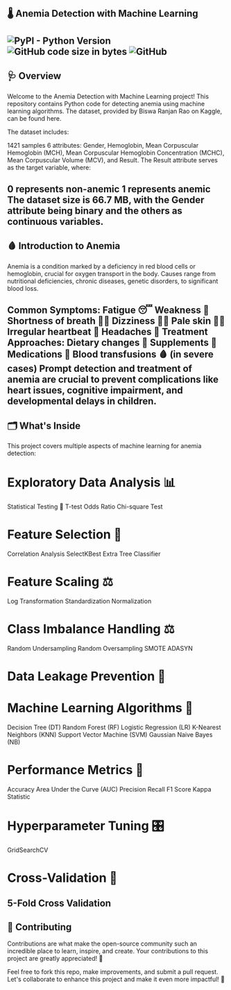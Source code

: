 🌡️ Anemia Detection with Machine Learning
---
![PyPI - Python Version](https://img.shields.io/pypi/pyversions/clang) ![GitHub code size in bytes](https://img.shields.io/github/languages/code-size/maladeep/anemia-detection-with-machine-learning)  ![GitHub](https://img.shields.io/github/license/maladeep/anemia-detection-with-machine-learning)
----

## 🩺 Overview
Welcome to the Anemia Detection with Machine Learning project! This repository contains Python code for detecting anemia using machine learning algorithms. The dataset, provided by Biswa Ranjan Rao on Kaggle, can be found here.

The dataset includes:

1421 samples
6 attributes: Gender, Hemoglobin, Mean Corpuscular Hemoglobin (MCH), Mean Corpuscular Hemoglobin Concentration (MCHC), Mean Corpuscular Volume (MCV), and Result.
The Result attribute serves as the target variable, where:

0 represents non-anemic
1 represents anemic
The dataset size is 66.7 MB, with the Gender attribute being binary and the others as continuous variables.
----

## 🩸 Introduction to Anemia
Anemia is a condition marked by a deficiency in red blood cells or hemoglobin, crucial for oxygen transport in the body. Causes range from nutritional deficiencies, chronic diseases, genetic disorders, to significant blood loss.

Common Symptoms:
Fatigue 😴
Weakness 🥱
Shortness of breath 😮‍💨
Dizziness 😵‍💫
Pale skin 🧑‍⚕️
Irregular heartbeat 💓
Headaches 🤕
Treatment Approaches:
Dietary changes 🍎
Supplements 💊
Medications 💉
Blood transfusions 🩸 (in severe cases)
Prompt detection and treatment of anemia are crucial to prevent complications like heart issues, cognitive impairment, and developmental delays in children.
----

## 🗂️ What's Inside
This project covers multiple aspects of machine learning for anemia detection:

# Exploratory Data Analysis 📊
Statistical Testing 📐
T-test
Odds Ratio
Chi-square Test
# Feature Selection 🧩
Correlation Analysis
SelectKBest
Extra Tree Classifier
# Feature Scaling ⚖️
Log Transformation
Standardization
Normalization
# Class Imbalance Handling ⚖️
Random Undersampling
Random Oversampling
SMOTE
ADASYN
# Data Leakage Prevention 🚧
# Machine Learning Algorithms 🧠
Decision Tree (DT)
Random Forest (RF)
Logistic Regression (LR)
K-Nearest Neighbors (KNN)
Support Vector Machine (SVM)
Gaussian Naive Bayes (NB)
# Performance Metrics 🏅
Accuracy
Area Under the Curve (AUC)
Precision
Recall
F1 Score
Kappa Statistic
# Hyperparameter Tuning 🎛️
GridSearchCV
# Cross-Validation 🔄
5-Fold Cross Validation
----

## 🤝 Contributing
Contributions are what make the open-source community such an incredible place to learn, inspire, and create. Your contributions to this project are greatly appreciated! 🙌

Feel free to fork this repo, make improvements, and submit a pull request. Let's collaborate to enhance this project and make it even more impactful! 🚀

